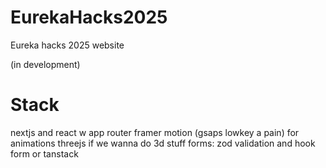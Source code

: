 # EurekaHacks2025
Eureka hacks 2025 website

(in development)

# Stack

nextjs and react w app router 
framer motion (gsaps lowkey a pain) for animations 
threejs if we wanna do 3d stuff
forms: zod validation and hook form or tanstack
